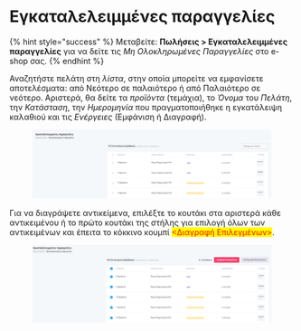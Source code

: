 # Εγκαταλελειμμένες παραγγελίες

{% hint style="success" %}
Μεταβείτε: **Πωλήσεις > Εγκαταλελειμμένες παραγγελίες** για να δείτε τις _Μη Ολοκληρωμένες Παραγγελίες_ στο e-shop σας.
{% endhint %}

Αναζητήστε πελάτη στη _λίστα_, στην οποία μπορείτε να εμφανίσετε αποτελέσματα: από Νεότερο σε παλαιότερο ή από Παλαιότερο σε νεότερο. Αριστερά, θα δείτε τα _προϊόντα_ (τεμάχια), το _Όνομα_ του _Πελάτη_, την _Κατάσταση_, την _Ημερομηνία_ που πραγματοποιήθηκε η εγκατάλειψη καλαθιού και τις _Ενέργειες_ (Εμφάνιση ή Διαγραφή).&#x20;

<figure><img src="../.gitbook/assets/ScreenHunter 376.png" alt=""><figcaption></figcaption></figure>

Για να διαγράψετε αντικείμενα, επιλέξτε το κουτάκι στα αριστερά κάθε αντικειμένου ή το πρώτο κουτάκι της στήλης για επιλογή όλων των αντικειμένων και έπειτα το κόκκινο κουμπί <mark style="color:red;"><Διαγραφή Επιλεγμένων></mark>.

<figure><img src="../.gitbook/assets/ScreenHunter 377.png" alt=""><figcaption></figcaption></figure>
